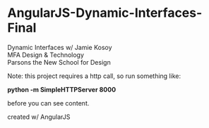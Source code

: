 AngularJS-Dynamic-Interfaces-Final
==================================
Dynamic Interfaces w/ Jamie Kosoy<br/>
MFA Design & Technology<br/>
Parsons the New School for Design<br/>

Note: this project requires a http call, so run something like:

<strong>python -m SimpleHTTPServer 8000</strong>

before you can see content.<br/>

created w/ AngularJS

